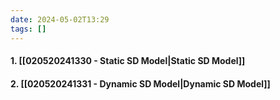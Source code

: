 ```yaml
---
date: 2024-05-02T13:29
tags: []
---
```

#### 1. [[020520241330 - Static SD Model|Static SD Model]]
#### 2. [[020520241331 - Dynamic SD Model|Dynamic SD Model]]